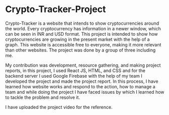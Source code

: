 # Crypto-Tracker-Project

Crypto-Tracker is a website that intends to show cryptocurrencies around the world. Every cryptocurrency has information in a newer window, which can be seen in INR and USD format. This project is intended to show how cryptocurrencies are growing in the present market with the help of a graph. This website is accessible free to everyone, making it more relevant than other websites. The project was done by a group of three including me. 


My contribution was development, resource gathering, and making project reports, in this project, I used React JS, HTML, and CSS and for the backend server I used Google Firebase with the help of my team I developed the project and made the project report. In this process, I have learned how website works and respond to the action, how to manage a team and while doing the project I have faced issues by which I learned how to tackle the problem and resolve it.

I have uploaded the project video for the reference.
